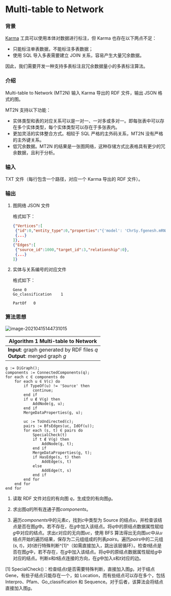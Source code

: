 # Multi-table to Network

### 背景

[Karma](https://github.com/usc-isi-i2/Web-Karma) 工具可以使用本体对数据进行标注，但 Karma 也存在以下两点不足：

- 只能标注单表数据，不能标注多表数据；
- 使用 SQL 导入多表需要建立 JOIN 关系，容易产生大量冗余数据。

因此，我们需要开发一种支持多表标注且冗余数据量小的多表标注算法。

### 介绍

Multi-table to Network (MT2N) 输入 Karma 导出的 RDF 文件，输出 JSON 格式的图。

MT2N 支持以下功能：

- 实体类型和表的对应关系可以是一对一、一对多或多对一。即每张表中可以存在多个实体类型，每个实体类型可以存在于多张表内。
- 更加灵活的实体整合方式。相较于 SQL 严格的主外码关系，MT2N 没有严格的主外键关系。
- 低冗余数据。MT2N 的结果是一张图网络，这种存储方式比表格具有更少的冗余数据，且利于分析。

### 输入

TXT 文件（每行包含一个路径，对应一个 Karma 导出的 RDF 文件）。

### 输出

1. 图网络 JSON 文件

   格式如下：

   ```json
   {"Vertices":[
   	{"id":0,"entity_type":0,"properties":"{'model': 'ChrSy.fgenesh.mRNA.1',..."},
   	{...}
   ]},
   {"Edges":[
   	{"source_id":1000,"target_id":3,"relationship":0},
   	{...}
   ]}
   ```

2. 实体与关系编号的对应文件
   
   格式如下：
   
   ```
   Gene	0
   Go_classification	1
   
   PartOf	0
   ```

### 算法思想

![image-20210415144731015](https://i.loli.net/2021/04/15/I1jo9cgeUpdDsM7.png)

| **Algorithm 1** Multi-table to Network                       |
| ------------------------------------------------------------ |
| **Input**: graph generated by RDF files *q*<br />**Output**: merged graph *g* |

```
g := DiGraph();
components := ConnectedComponents(q);
for each c ∈ components do
	for each u ∈ V(c) do
		if TypeOf(u) != 'Source' then
			continue;
		end if
		if u ∉ V(g) then
			AddNode(g, u);
		end if
		MergeDataProperties(g, u);
		
		uc := ToUndirected(c);
		pairs := BfsEdges(uc, IdOf(u));
		for each (s, t) ∈ pairs do
			SpecialCheck(t)
			if t ∉ V(g) then
				AddNode(g, t);
			end if
			MergeDataProperties(g, t);
			if HasEdge(s, t) then
				AddEdge(s, t)
			else
				AddEdge(t, s)
			end if
		end for
	end for
end for
```

1. 读取 RDF 文件对应的有向图 *q*，生成空的有向图*g*。
2. 求出图*q*的所有连通子图*components*。

2. 遍历*components*中的元素*c*，找到*c*中类型为 Source 的结点*u*，并检查该结点是否在图*g*中。若不存在，在*g*中加入该结点。将*q*中的原结点数据属性赋给*g*中对应的结点。求出*c*对应的无向图*uc*，使用 BFS 算法得出无向图*uc*中从*u*结点开始的遍历结果，保存为二元组组成的列表*pairs*。遍历*pairs*中的二元组 (*s*, *t*)，对*t*进行特殊判断^[1]^（如需直接加入，跳出该层循环）。检查*t*结点是否在图*g*中，若不存在，在*g*中加入该结点。将*q*中的原结点数据属性赋给*g*中对应的结点。判断*s*和*t*结点连接的方向，在*g*中加入*s*和*t*对应的边。

[1] SpecialCheck()：检查结点*t*是否需要特殊判断，直接加入图*g*。对于结点 Gene，有些子结点只能存在一个，如 Location，而有些结点可以存在多个，包括 Interpro、Pfam、Go_classification 和 Sequence。对于后者，该算法会将结点直接加入图*g*。
